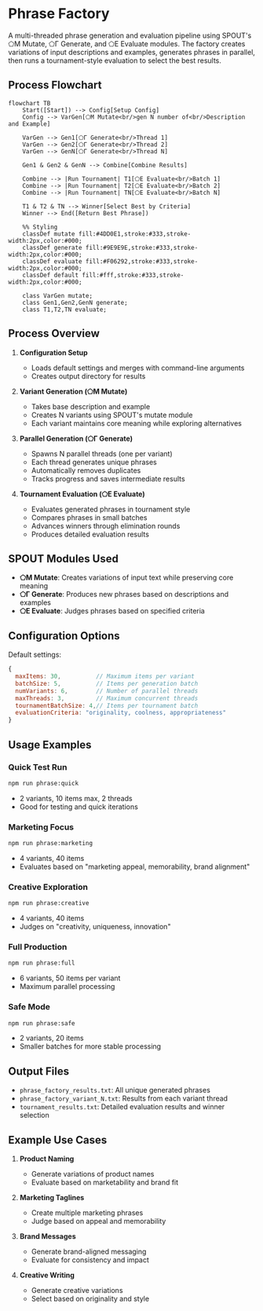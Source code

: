 # Phrase Factory

A multi-threaded phrase generation and evaluation pipeline using SPOUT's ⬠Μ Mutate, ⬠Γ Generate, and ⬠Ε Evaluate modules. The factory creates variations of input descriptions and examples, generates phrases in parallel, then runs a tournament-style evaluation to select the best results.

## Process Flowchart

```mermaid
flowchart TB
    Start([Start]) --> Config[Setup Config]
    Config --> VarGen[⬠Μ Mutate<br/>gen N number of<br/>Description and Example]
    
    VarGen --> Gen1[⬠Γ Generate<br/>Thread 1]
    VarGen --> Gen2[⬠Γ Generate<br/>Thread 2]
    VarGen --> GenN[⬠Γ Generate<br/>Thread N]
    
    Gen1 & Gen2 & GenN --> Combine[Combine Results]
    
    Combine --> |Run Tournament| T1[⬠Ε Evaluate<br/>Batch 1]
    Combine --> |Run Tournament| T2[⬠Ε Evaluate<br/>Batch 2]
    Combine --> |Run Tournament| TN[⬠Ε Evaluate<br/>Batch N]
    
    T1 & T2 & TN --> Winner[Select Best by Criteria]
    Winner --> End([Return Best Phrase])

    %% Styling
    classDef mutate fill:#4DD0E1,stroke:#333,stroke-width:2px,color:#000;
    classDef generate fill:#9E9E9E,stroke:#333,stroke-width:2px,color:#000;
    classDef evaluate fill:#F06292,stroke:#333,stroke-width:2px,color:#000;
    classDef default fill:#fff,stroke:#333,stroke-width:2px,color:#000;
    
    class VarGen mutate;
    class Gen1,Gen2,GenN generate;
    class T1,T2,TN evaluate;
```

## Process Overview

1. **Configuration Setup**
   - Loads default settings and merges with command-line arguments
   - Creates output directory for results

2. **Variant Generation (⬠Μ Mutate)**
   - Takes base description and example
   - Creates N variants using SPOUT's mutate module
   - Each variant maintains core meaning while exploring alternatives

3. **Parallel Generation (⬠Γ Generate)**
   - Spawns N parallel threads (one per variant)
   - Each thread generates unique phrases
   - Automatically removes duplicates
   - Tracks progress and saves intermediate results

4. **Tournament Evaluation (⬠Ε Evaluate)**
   - Evaluates generated phrases in tournament style
   - Compares phrases in small batches
   - Advances winners through elimination rounds
   - Produces detailed evaluation results

## SPOUT Modules Used

- **⬠Μ Mutate**: Creates variations of input text while preserving core meaning
- **⬠Γ Generate**: Produces new phrases based on descriptions and examples
- **⬠Ε Evaluate**: Judges phrases based on specified criteria

## Configuration Options

Default settings:
```javascript
{
  maxItems: 30,          // Maximum items per variant
  batchSize: 5,          // Items per generation batch
  numVariants: 6,        // Number of parallel threads
  maxThreads: 3,         // Maximum concurrent threads
  tournamentBatchSize: 4,// Items per tournament batch
  evaluationCriteria: "originality, coolness, appropriateness"
}
```

## Usage Examples

### Quick Test Run
```bash
npm run phrase:quick
```
- 2 variants, 10 items max, 2 threads
- Good for testing and quick iterations

### Marketing Focus
```bash
npm run phrase:marketing
```
- 4 variants, 40 items
- Evaluates based on "marketing appeal, memorability, brand alignment"

### Creative Exploration
```bash
npm run phrase:creative
```
- 4 variants, 40 items
- Judges on "creativity, uniqueness, innovation"

### Full Production
```bash
npm run phrase:full
```
- 6 variants, 50 items per variant
- Maximum parallel processing

### Safe Mode
```bash
npm run phrase:safe
```
- 2 variants, 20 items
- Smaller batches for more stable processing

## Output Files

- `phrase_factory_results.txt`: All unique generated phrases
- `phrase_factory_variant_N.txt`: Results from each variant thread
- `tournament_results.txt`: Detailed evaluation results and winner selection

## Example Use Cases

1. **Product Naming**
   - Generate variations of product names
   - Evaluate based on marketability and brand fit

2. **Marketing Taglines**
   - Create multiple marketing phrases
   - Judge based on appeal and memorability

3. **Brand Messages**
   - Generate brand-aligned messaging
   - Evaluate for consistency and impact

4. **Creative Writing**
   - Generate creative variations
   - Select based on originality and style
